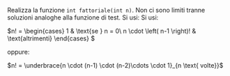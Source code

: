 Realizza la funzione `int fattoriale(int n)`. Non ci sono limiti tranne soluzioni analoghe alla funzione di test.
Si usi:
Si usi:

$n! = \begin{cases}
  1                             & \text{se } n = 0\\
  n \cdot \left( n-1 \right)!  & \text{altrimenti}
\end{cases}
$

oppure:

$n! = \underbrace{n \cdot (n-1) \cdot (n-2)\cdots \cdot 1}_{n \text{ volte}}$


